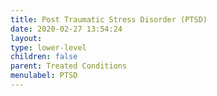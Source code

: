 ```yaml
---
title: Post Traumatic Stress Disorder (PTSD)
date: 2020-02-27 13:54:24
layout:
type: lower-level
children: false
parent: Treated Conditions
menulabel: PTSD
---
```


